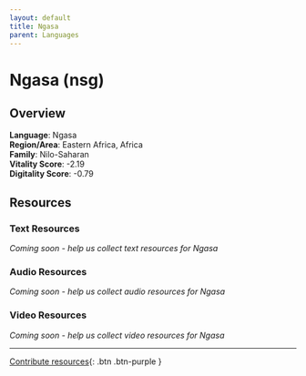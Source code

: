 ```yaml
---
layout: default
title: Ngasa
parent: Languages
---
```


# Ngasa (nsg)

## Overview

**Language**: Ngasa  
**Region/Area**: Eastern Africa, Africa  
**Family**: Nilo-Saharan  
**Vitality Score**: -2.19  
**Digitality Score**: -0.79  

## Resources

### Text Resources
*Coming soon - help us collect text resources for Ngasa*

### Audio Resources
*Coming soon - help us collect audio resources for Ngasa*

### Video Resources
*Coming soon - help us collect video resources for Ngasa*

---

[Contribute resources](https://fairtrain.github.io/){: .btn .btn-purple }
